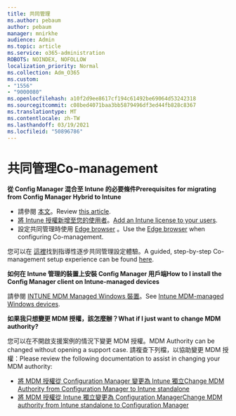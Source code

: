 ```yaml
---
title: 共同管理
ms.author: pebaum
author: pebaum
manager: mnirkhe
audience: Admin
ms.topic: article
ms.service: o365-administration
ROBOTS: NOINDEX, NOFOLLOW
localization_priority: Normal
ms.collection: Adm_O365
ms.custom:
- "1556"
- "9000080"
ms.openlocfilehash: a10f2d9ee8617cf194c61492be69064d53242318
ms.sourcegitcommit: c08bed4071baa3bb5879496df3ed44fb828c8367
ms.translationtype: MT
ms.contentlocale: zh-TW
ms.lasthandoff: 03/19/2021
ms.locfileid: "50896786"
---
```

# <a name="co-management"></a><span data-ttu-id="573a5-102">共同管理</span><span class="sxs-lookup"><span data-stu-id="573a5-102">Co-management</span></span>

<span data-ttu-id="573a5-103">**從 Config Manager 混合至 Intune 的必要條件**</span><span class="sxs-lookup"><span data-stu-id="573a5-103">**Prerequisites for migrating from Config Manager Hybrid to Intune**</span></span>

- <span data-ttu-id="573a5-104">請參閱 [本文](https://docs.microsoft.com/mem/configmgr/mdm/understand/what-happened-to-hybrid)。</span><span class="sxs-lookup"><span data-stu-id="573a5-104">Review [this article](https://docs.microsoft.com/mem/configmgr/mdm/understand/what-happened-to-hybrid).</span></span>
- <span data-ttu-id="573a5-105">[將 Intune 授權新增至您的使用者](https://docs.microsoft.com/mem/intune/fundamentals/licenses-assign)。</span><span class="sxs-lookup"><span data-stu-id="573a5-105">[Add an Intune license to your users](https://docs.microsoft.com/mem/intune/fundamentals/licenses-assign).</span></span>
- <span data-ttu-id="573a5-106">設定共同管理時使用 [Edge browser](https://www.microsoft.com/edge) 。</span><span class="sxs-lookup"><span data-stu-id="573a5-106">Use the [Edge browser](https://www.microsoft.com/edge) when configuring Co-management.</span></span>

<span data-ttu-id="573a5-107">您可以在 [這裡](https://admin.microsoft.com/AdminPortal/Home?#/modernonboarding/comanagesetupguide)找到指導性逐步共同管理設定體驗。</span><span class="sxs-lookup"><span data-stu-id="573a5-107">A guided, step-by-step Co-management setup experience can be found [here](https://admin.microsoft.com/AdminPortal/Home?#/modernonboarding/comanagesetupguide).</span></span>

<span data-ttu-id="573a5-108">**如何在 Intune 管理的裝置上安裝 Config Manager 用戶端**</span><span class="sxs-lookup"><span data-stu-id="573a5-108">**How to I install the Config Manager client on Intune-managed devices**</span></span>

<span data-ttu-id="573a5-109">請參閱 [INTUNE MDM Managed Windows 裝置](https://docs.microsoft.com/mem/configmgr/core/clients/deploy/deploy-clients-to-windows-computers#bkmk_mdm)。</span><span class="sxs-lookup"><span data-stu-id="573a5-109">See [Intune MDM-managed Windows devices](https://docs.microsoft.com/mem/configmgr/core/clients/deploy/deploy-clients-to-windows-computers#bkmk_mdm).</span></span>

<span data-ttu-id="573a5-110">**如果我只想變更 MDM 授權，該怎麼辦？**</span><span class="sxs-lookup"><span data-stu-id="573a5-110">**What if I just want to change MDM authority?**</span></span>

<span data-ttu-id="573a5-111">您可以在不開啟支援案例的情況下變更 MDM 授權。</span><span class="sxs-lookup"><span data-stu-id="573a5-111">MDM Authority can be changed without opening a support case.</span></span> <span data-ttu-id="573a5-112">請複查下列檔，以協助變更 MDM 授權：</span><span class="sxs-lookup"><span data-stu-id="573a5-112">Please review the following documentation to assist in changing your MDM authority:</span></span>

- [<span data-ttu-id="573a5-113">將 MDM 授權從 Configuration Manager 變更為 Intune 獨立</span><span class="sxs-lookup"><span data-stu-id="573a5-113">Change MDM Authority from Configuration Manager to Intune standalone</span></span>](https://docs.microsoft.com/mem/configmgr/mdm/understand/what-happened-to-hybrid)
- [<span data-ttu-id="573a5-114">將 MDM 授權從 Intune 獨立變更為 Configuration Manager</span><span class="sxs-lookup"><span data-stu-id="573a5-114">Change MDM authority from Intune standalone to Configuration Manager</span></span>](https://docs.microsoft.com/mem/configmgr/mdm/understand/what-happened-to-hybrid)
